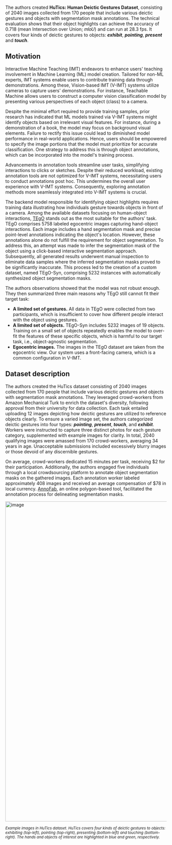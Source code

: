 The authors created **HuTics: Human Deictic Gestures Dataset**, consisting of 2040 images collected from 170 people that include various deictic gestures and objects with segmentation mask annotations. The technical evaluation shows that their object highlights can achieve the accuracy of 0.718 (mean Intersection over Union; 𝑚𝐼𝑜𝑈) and can run at 28.3 fps. It covers four kinds of deictic gestures to objects: ***exhibit***, ***pointing***, ***present*** and ***touch***.

## Motivation

Interactive Machine Teaching (IMT) endeavors to enhance users' teaching involvement in Machine Learning (ML) model creation. Tailored for non-ML experts, IMT systems enable users to contribute training data through demonstrations. Among these, Vision-based IMT (V-IMT) systems utilize cameras to capture users' demonstrations. For instance, Teachable Machine allows users to construct a computer vision classification model by presenting various perspectives of each object (class) to a camera.

Despite the minimal effort required to provide training samples, prior research has indicated that ML models trained via V-IMT systems might identify objects based on irrelevant visual features. For instance, during a demonstration of a book, the model may focus on background visual elements. Failure to rectify this issue could lead to diminished model performance in real-world applications. Hence, users should be empowered to specify the image portions that the model must prioritize for accurate classification. One strategy to address this is through object annotations, which can be incorporated into the model's training process.

Advancements in annotation tools streamline user tasks, simplifying interactions to clicks or sketches. Despite their reduced workload, existing annotation tools are not optimized for V-IMT systems, necessitating users to conduct annotations post hoc. This undermines the overall user experience with V-IMT systems. Consequently, exploring annotation methods more seamlessly integrated into V-IMT systems is crucial.

The backend model responsible for identifying object highlights requires training data illustrating how individuals gesture towards objects in front of a camera. Among the available datasets focusing on human-object interactions, [TEgO](https://dl.acm.org/doi/10.1145/3290605.3300566) stands out as the most suitable for the authors' task. TEgO comprises 5758 labeled egocentric images capturing hand-object interactions. Each image includes a hand segmentation mask and precise point-level annotations indicating the object's location. However, these annotations alone do not fulfill the requirement for object segmentation. To address this, an attempt was made to infer the segmentation mask of the object using a click-based interactive segmentation approach. Subsequently, all generated results underwent manual inspection to eliminate data samples where the inferred segmentation masks proved to be significantly inaccurate. This process led to the creation of a custom dataset, named TEgO-Syn, comprising 5232 instances with automatically synthesized object segmentation masks.

The authors observations showed that the model was not robust enough. They then summarized three main reasons why TEgO still cannot fit their target task:

* **A limited set of gestures.** All data in TEgO were collected from two participants, which is insufficient to cover how different people interact with the object using gestures.
* **A limited set of objects.** TEgO-Syn includes 5232 images of 19 objects. Training on a small set of objects repeatedly enables the model to over-fit the features of these specific objects, which is harmful to our target task, i.e., object-agnostic segmentation.
* **Egocentric images.** The images in the TEgO dataset are taken from the egocentric view. Our system uses a front-facing camera, which is a common configuration in V-IMT.



## Dataset description

The authors created the HuTics dataset consisting of 2040 images collected from 170 people that include various deictic gestures and objects with segmentation
mask annotations. They leveraged crowd-workers from Amazon Mechanical Turk to enrich the dataset's diversity, following approval from their university for data collection. Each task entailed uploading 12 images depicting how deictic gestures are utilized to reference objects clearly. To ensure a varied image set, the authors categorized deictic gestures into four types: ***pointing***, ***present***, ***touch***, and ***exhibit***. Workers were instructed to capture three distinct photos for each gesture category, supplemented with example images for clarity. In total, 2040 qualifying images were amassed from 170 crowd-workers, averaging 34 years in age. Unacceptable submissions included excessively blurry images or those devoid of any discernible gestures.

On average, crowd-workers dedicated 15 minutes per task, receiving $2 for their participation. Additionally, the authors engaged five individuals through a local crowdsourcing platform to annotate object segmentation masks on the gathered images. Each annotation worker labeled approximately 408 images and received an average compensation of $78 in local currency. [AnnoFab](https://annofab.com/), an online polygon-based tool, facilitated the annotation process for delineating segmentation masks.

<img src="https://github.com/dataset-ninja/hu-tics/assets/120389559/5d59496c-626c-4b86-9865-136911ca8670" alt="image" width="1000">

<span style="font-size: smaller; font-style: italic;">Example images in HuTics dataset. HuTics covers four kinds of deictic gestures to objects: exhibiting (top-left), pointing (top-right), presenting (bottom-left) and touching (bottom-right). The hands and objects of interest are highlighted in blue and green, respectively.</span>

